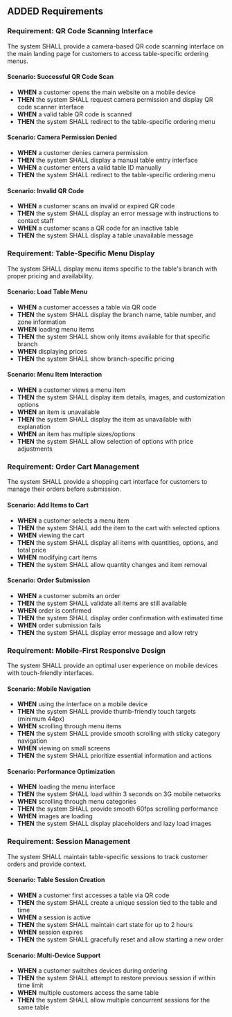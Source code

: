 ## ADDED Requirements

### Requirement: QR Code Scanning Interface
The system SHALL provide a camera-based QR code scanning interface on the main landing page for customers to access table-specific ordering menus.

#### Scenario: Successful QR Code Scan
- **WHEN** a customer opens the main website on a mobile device
- **THEN** the system SHALL request camera permission and display QR code scanner interface
- **WHEN** a valid table QR code is scanned
- **THEN** the system SHALL redirect to the table-specific ordering menu

#### Scenario: Camera Permission Denied
- **WHEN** a customer denies camera permission
- **THEN** the system SHALL display a manual table entry interface
- **WHEN** a customer enters a valid table ID manually
- **THEN** the system SHALL redirect to the table-specific ordering menu

#### Scenario: Invalid QR Code
- **WHEN** a customer scans an invalid or expired QR code
- **THEN** the system SHALL display an error message with instructions to contact staff
- **WHEN** a customer scans a QR code for an inactive table
- **THEN** the system SHALL display a table unavailable message

### Requirement: Table-Specific Menu Display
The system SHALL display menu items specific to the table's branch with proper pricing and availability.

#### Scenario: Load Table Menu
- **WHEN** a customer accesses a table via QR code
- **THEN** the system SHALL display the branch name, table number, and zone information
- **WHEN** loading menu items
- **THEN** the system SHALL show only items available for that specific branch
- **WHEN** displaying prices
- **THEN** the system SHALL show branch-specific pricing

#### Scenario: Menu Item Interaction
- **WHEN** a customer views a menu item
- **THEN** the system SHALL display item details, images, and customization options
- **WHEN** an item is unavailable
- **THEN** the system SHALL display the item as unavailable with explanation
- **WHEN** an item has multiple sizes/options
- **THEN** the system SHALL allow selection of options with price adjustments

### Requirement: Order Cart Management
The system SHALL provide a shopping cart interface for customers to manage their orders before submission.

#### Scenario: Add Items to Cart
- **WHEN** a customer selects a menu item
- **THEN** the system SHALL add the item to the cart with selected options
- **WHEN** viewing the cart
- **THEN** the system SHALL display all items with quantities, options, and total price
- **WHEN** modifying cart items
- **THEN** the system SHALL allow quantity changes and item removal

#### Scenario: Order Submission
- **WHEN** a customer submits an order
- **THEN** the system SHALL validate all items are still available
- **WHEN** order is confirmed
- **THEN** the system SHALL display order confirmation with estimated time
- **WHEN** order submission fails
- **THEN** the system SHALL display error message and allow retry

### Requirement: Mobile-First Responsive Design
The system SHALL provide an optimal user experience on mobile devices with touch-friendly interfaces.

#### Scenario: Mobile Navigation
- **WHEN** using the interface on a mobile device
- **THEN** the system SHALL provide thumb-friendly touch targets (minimum 44px)
- **WHEN** scrolling through menu items
- **THEN** the system SHALL provide smooth scrolling with sticky category navigation
- **WHEN** viewing on small screens
- **THEN** the system SHALL prioritize essential information and actions

#### Scenario: Performance Optimization
- **WHEN** loading the menu interface
- **THEN** the system SHALL load within 3 seconds on 3G mobile networks
- **WHEN** scrolling through menu categories
- **THEN** the system SHALL provide smooth 60fps scrolling performance
- **WHEN** images are loading
- **THEN** the system SHALL display placeholders and lazy load images

### Requirement: Session Management
The system SHALL maintain table-specific sessions to track customer orders and provide context.

#### Scenario: Table Session Creation
- **WHEN** a customer first accesses a table via QR code
- **THEN** the system SHALL create a unique session tied to the table and time
- **WHEN** a session is active
- **THEN** the system SHALL maintain cart state for up to 2 hours
- **WHEN** session expires
- **THEN** the system SHALL gracefully reset and allow starting a new order

#### Scenario: Multi-Device Support
- **WHEN** a customer switches devices during ordering
- **THEN** the system SHALL attempt to restore previous session if within time limit
- **WHEN** multiple customers access the same table
- **THEN** the system SHALL allow multiple concurrent sessions for the same table